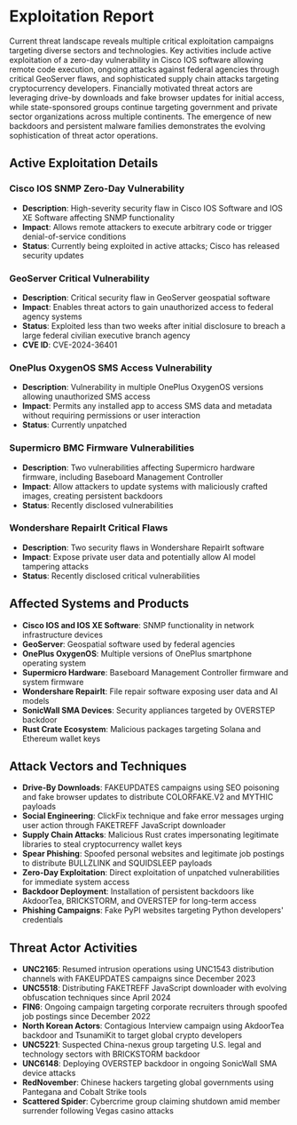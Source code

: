 # Exploitation Report

Current threat landscape reveals multiple critical exploitation campaigns targeting diverse sectors and technologies. Key activities include active exploitation of a zero-day vulnerability in Cisco IOS software allowing remote code execution, ongoing attacks against federal agencies through critical GeoServer flaws, and sophisticated supply chain attacks targeting cryptocurrency developers. Financially motivated threat actors are leveraging drive-by downloads and fake browser updates for initial access, while state-sponsored groups continue targeting government and private sector organizations across multiple continents. The emergence of new backdoors and persistent malware families demonstrates the evolving sophistication of threat actor operations.

## Active Exploitation Details

### Cisco IOS SNMP Zero-Day Vulnerability
- **Description**: High-severity security flaw in Cisco IOS Software and IOS XE Software affecting SNMP functionality
- **Impact**: Allows remote attackers to execute arbitrary code or trigger denial-of-service conditions
- **Status**: Currently being exploited in active attacks; Cisco has released security updates

### GeoServer Critical Vulnerability
- **Description**: Critical security flaw in GeoServer geospatial software
- **Impact**: Enables threat actors to gain unauthorized access to federal agency systems
- **Status**: Exploited less than two weeks after initial disclosure to breach a large federal civilian executive branch agency
- **CVE ID**: CVE-2024-36401

### OnePlus OxygenOS SMS Access Vulnerability
- **Description**: Vulnerability in multiple OnePlus OxygenOS versions allowing unauthorized SMS access
- **Impact**: Permits any installed app to access SMS data and metadata without requiring permissions or user interaction
- **Status**: Currently unpatched

### Supermicro BMC Firmware Vulnerabilities
- **Description**: Two vulnerabilities affecting Supermicro hardware firmware, including Baseboard Management Controller
- **Impact**: Allow attackers to update systems with maliciously crafted images, creating persistent backdoors
- **Status**: Recently disclosed vulnerabilities

### Wondershare RepairIt Critical Flaws
- **Description**: Two security flaws in Wondershare RepairIt software
- **Impact**: Expose private user data and potentially allow AI model tampering attacks
- **Status**: Recently disclosed critical vulnerabilities

## Affected Systems and Products

- **Cisco IOS and IOS XE Software**: SNMP functionality in network infrastructure devices
- **GeoServer**: Geospatial software used by federal agencies
- **OnePlus OxygenOS**: Multiple versions of OnePlus smartphone operating system
- **Supermicro Hardware**: Baseboard Management Controller firmware and system firmware
- **Wondershare RepairIt**: File repair software exposing user data and AI models
- **SonicWall SMA Devices**: Security appliances targeted by OVERSTEP backdoor
- **Rust Crate Ecosystem**: Malicious packages targeting Solana and Ethereum wallet keys

## Attack Vectors and Techniques

- **Drive-By Downloads**: FAKEUPDATES campaigns using SEO poisoning and fake browser updates to distribute COLORFAKE.V2 and MYTHIC payloads
- **Social Engineering**: ClickFix technique and fake error messages urging user action through FAKETREFF JavaScript downloader
- **Supply Chain Attacks**: Malicious Rust crates impersonating legitimate libraries to steal cryptocurrency wallet keys
- **Spear Phishing**: Spoofed personal websites and legitimate job postings to distribute BULLZLINK and SQUIDSLEEP payloads
- **Zero-Day Exploitation**: Direct exploitation of unpatched vulnerabilities for immediate system access
- **Backdoor Deployment**: Installation of persistent backdoors like AkdoorTea, BRICKSTORM, and OVERSTEP for long-term access
- **Phishing Campaigns**: Fake PyPI websites targeting Python developers' credentials

## Threat Actor Activities

- **UNC2165**: Resumed intrusion operations using UNC1543 distribution channels with FAKEUPDATES campaigns since December 2023
- **UNC5518**: Distributing FAKETREFF JavaScript downloader with evolving obfuscation techniques since April 2024
- **FIN6**: Ongoing campaign targeting corporate recruiters through spoofed job postings since December 2022
- **North Korean Actors**: Contagious Interview campaign using AkdoorTea backdoor and TsunamiKit to target global crypto developers
- **UNC5221**: Suspected China-nexus group targeting U.S. legal and technology sectors with BRICKSTORM backdoor
- **UNC6148**: Deploying OVERSTEP backdoor in ongoing SonicWall SMA device attacks
- **RedNovember**: Chinese hackers targeting global governments using Pantegana and Cobalt Strike tools
- **Scattered Spider**: Cybercrime group claiming shutdown amid member surrender following Vegas casino attacks